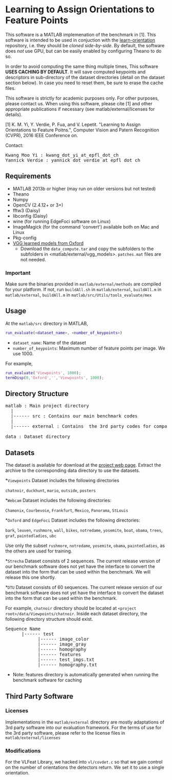 # Learning to Assign Orientations to Feature Points

This software is a MATLAB implemenation of the benchmark in [1]. This software is intended to be used in conjuction with the [learn-orientation](https://github.com/kmyid/learn-orientation) repository, i.e. they should be *cloned side-by-side*. By default, the software does *not* use GPU, but can be easily enabled by configuring Theano to do so.

In order to avoid computing the same thing multiple times, This software **USES CACHING BY DEFAULT**.  It will save computed keypoints and descriptors in sub-directory of the dataset directories (detail on the dataset section below). In case you need to reset them, be sure to erase the cache files.

This software is strictly for academic purposes only.  For other purposes, please contact us.  When using this software, please cite [1] and other appropriate publications if necessary (see matlab/external/licenses for details).

[1] K.  M.  Yi, Y.  Verdie, P.  Fua, and V.  Lepetit.  "Learning to Assign Orientations to Feature Poitns.", Computer Vision and Patern Recognition (CVPR), 2016 IEEE Conference on.


Contact:

<pre>
Kwang Moo Yi : kwang_dot_yi_at_epfl_dot_ch
Yannick Verdie : yannick_dot_verdie_at_epfl_dot_ch
</pre>

## Requirements

* MATLAB 2013b or higher (may run on older versions but not tested)
* Theano
* Numpy
* OpenCV (2.4.12+ or 3+)
* fftw3 (Daisy)
* libconfig (Daisy)
* wine (for running EdgeFoci software on Linux)
* ImageMagick (for the command 'convert') available both on Mac and Linux
* Pkg-config
* [VGG learned models from Oxford](http://www.robots.ox.ac.uk/~vgg/software/learn_desc/)
  - Download the `data_compute.tar` and copy the subfolders to the subfolders in <matlab/external/vgg_models>. `patches.mat` files are not needed.

### Important

Make sure the binaries provided in `matlab/external/methods` are compiled for your platform. If not, run `buildAll.sh` in `matlab/external`, `buildAll.m` in `matlab/external`, `buildAll.m` in `matlab/src/Utils/tools_evaluate/mex`

## Usage

At the `matlab/src` directory in MATLAB,

 ```matlab
 run_evaluate(<dataset_name>, <number_of_keypoints>)
 ```
 - `dataset_name`: Name of the dataset
 - `number_of_keypoints`: Maximum number of feature points per image. We use
   1000.

For example,
 ```matlab
 run_evaluate('Viewpoints', 1000);
 termDisp(0,'Oxford','','Viewpoints', 1000);
 ```
   
## Directory Structure

<pre>
matlab : Main project directory
  |
  |------ src : Contains our main benchmark codes
  |
  |------ external : Contains  the 3rd party codes for compared methods

data : Dataset directory
</pre>

## Datasets

The dataset is available for download at the [project web page]( http://cvlab.epfl.ch/research/detect/orientation). Extract the archive to the corresponding data directory to use the datasets.

 *`Viewpoints` Dataset includes the following directories

  `chatnoir`, `duckhunt`, `mario`, `outside`, `posters`

 *`Webcam` Dataset includes the following directories:

  `Chamonix`, `Courbevoie`, `Frankfurt`, `Mexico`, `Panorama`, `StLouis`

 *`Oxford` and `EdgeFoci` Dataset includes the following directories:

  `bark`, `leuven`, `rushmore`, `wall`, `bikes`, `notredame`, `yosemite`, `boat`, `obama`, `trees`, `graf`, `paintedladies`, `ubc`
  
  Use only the subset `rushmore`, `notredame`, `yosemite`, `obama`, `paintedladies`, as the others are used for training.

 *`Strecha` Dataset consists of 2 sequences. The current release version of our benchmark software does not yet have the interface to convert the dataset into the form that can be used within the benchmark. We will release this one shortly.

 *`DTU` Dataset consists of 60 sequences. The current release version of our benchmark software does not yet have the interface to convert the dataset into the form that can be used within the benchmark.

For example, `chatnoir` directory should be located at `<project root>/data/Viewpoints/chatnoir`. Inside each dataset directory, the following directory structure should exist.

<pre>
Sequence Name
	  |------ test
		    |------ image_color
		    |------ image_gray
		    |------ homography
		    |------ features
		    |------ test_imgs.txt
		    |------ homography.txt
</pre>

* Note: features directory is automatically generated when running the benchmark software for caching

## Third Party Software

### Licenses

  Implementations in the `matlab/external` directory are mostly adaptations of 3rd party software into our evaluation framework.  For the terms of use for the 3rd party software, please refer to the license files in `matlab/external/licenses`


### Modifications

  For the VLFeat Library, we hacked into `vl/covdet.c` so that we gain control on the number of orientations the detectors return.  We set it to use a single orientation.

